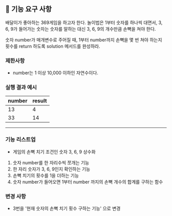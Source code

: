 ## 🚀 기능 요구 사항

배달이가 좋아하는 369게임을 하고자 한다. 놀이법은 1부터 숫자를 하나씩 대면서, 3, 6, 9가 들어가는 숫자는 숫자를 말하는 대신 3, 6, 9의 개수만큼 손뼉을 쳐야 한다.

숫자 number가 매개변수로 주어질 때, 1부터 number까지 손뼉을 몇 번 쳐야 하는지 횟수를 return 하도록 solution 메서드를 완성하라.

### 제한사항

- number는 1 이상 10,000 이하인 자연수이다.

### 실행 결과 예시

| number | result |
| --- | --- |
| 13 | 4 |
| 33 | 14 |
-----------
### 기능 리스트업

- 게임의 손뼉 치기 조건인 숫자 3, 6, 9 상수화
1. 숫자 number를 한 자리수씩 쪼개는 기능
2. 한 자리 숫자가 3, 6, 9인지 확인하는 기능
3. 손뼉 치기의 횟수를 1을 더하는 기능 
4. 숫자 number가 들어오면 1부터 number 까지의 손뼉 개수의 합계를 구하는 함수

### 변경 사항
- 3번을 '현재 숫자의 손뼉 치기 횟수 구하는 기능' 으로 변경
